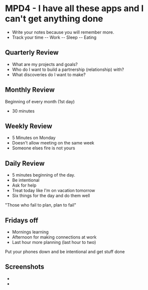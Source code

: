 # MPD4 - I have all these apps and I can't get anything done

- Write your notes because you will remember more. 
- Track your time 
-- Work
-- Sleep
-- Eating

## Quarterly Review
- What are my projects and goals?
- Who do I want to build a partnership (relationship) with? 
- What discoveries do I want to make? 

## Monthly Review 
Beginning of every month (1st day)
- 30 minutes

## Weekly Review
- 5 Minutes on Monday
- Doesn't allow meeting on the same week
- Someone elses fire is not yours

## Daily Review 
- 5 minutes beginning of the day. 
- Be intentional 
- Ask for help
- Treat today like I'm on vacation tomorrow
- Six things for the day and do them well

"Those who fail to plan, plan to fail"

## Fridays off
- Mornings learning
- Afternoon for making connections at work
- Last hour more planning (last hour to two)

Put your phones down and be intentional and get stuff done

## Screenshots 
- 
- 